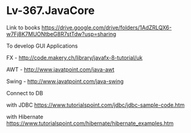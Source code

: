 # Lv-367.JavaCore

Link to books https://drive.google.com/drive/folders/1AdZRLQX6-w7Fj8K7MUONtbeG8R7stTdw?usp=sharing

To develop GUI Applications

FX - http://code.makery.ch/library/javafx-8-tutorial/uk

AWT - http://www.javatpoint.com/java-awt

Swing - http://www.javatpoint.com/java-swing

Connect to DB

with JDBC https://www.tutorialspoint.com/jdbc/jdbc-sample-code.htm

with Hibernate https://www.tutorialspoint.com/hibernate/hibernate_examples.htm
